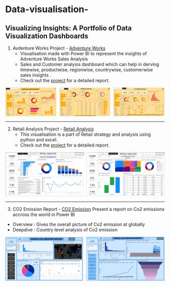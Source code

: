 # Data-visualisation-
 Visualizing Insights: A Portfolio of  Data Visualization Dashboards
--------------------------------------------------------------------------------------------------

1. Avdenture Works Project - [Adventure Works](https://github.com/prati1201/Adventure-Works-Analysis)
   - Visualisation made with Power BI to represent the insights of Adventure Works Sales Analysis
   - Sales and Customer analysis dashboard which can help in derving timewise, productwise, regionwise, countrywise, customerwise sales insights .
   - Check out the [project](https://github.com/prati1201/Adventure-Works-Analysis) for a detailed report.

![1](https://github.com/prati1201/Data-visualisation-/blob/main/1.%20Adw.png)

-------------------------------------------------------------------------------------------------
2. Retail Analysis Project - [Retail Analysis](https://github.com/prati1201/Retail-Analysis)
   - This visualisation is a part of Retail strategy and analysis using python and excel.
   - Check out the [project](https://github.com/prati1201/Retail-Analysis) for a detailed report.

![4](https://github.com/prati1201/Data-visualisation-/blob/main/2.%20Retail.png)

--------------------------------------------------------------------------------------------------
 3. CO2 Emission Report - [CO2 Emission](https://github.com/prati1201/Data-visualisation-/blob/main/CO2%20Emmision.pbix)
Present a report on Co2 emissions accross the world in Power BI 
+ Overview : Gives the overall picture of Co2 emission at globally
+ Deepdive : Country level analysis of Co2 emission

![5](https://github.com/prati1201/Data-visualisation-/blob/main/Co2%20emmision.png)


